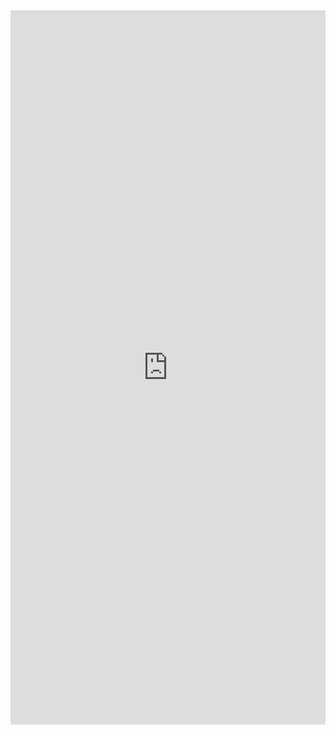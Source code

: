 <iframe frameborder="0" style="width:100%;height:1143px;" src="https://viewer.diagrams.net/?tags=%7B%7D&highlight=0000ff&edit=_blank&layers=1&nav=1&title=flowchart.xml#R7Vztd5o6GP9rPKf70B7ehY%2FVvqz3dlt37da7TztRouYUiAvY6v76JZAgECxqBWmdPcfCkxCS%2FJ53HuzofX9xTcBs%2Bgm70Otoirvo6BcdTXNsg34zwjIhWLqZECYEuQlJXREG6DfkRIVT58iFYa5jhLEXoVmeOMJBAEdRjgYIwc%2F5bmPs5e86AxMoEQYj4MnUB%2BRG04Rqa90V%2FSNEk6m4s2o5SYsPRGe%2BknAKXPycIemXHb1PMI6SI3%2FRhx7bO7EvDzfLB%2B%2F20br%2B52v4C3zr%2FXv%2F%2BftpMtjVNpekSyAwiHYe2rm5uHJ%2FLn2tv7jUIPj49ecXIIZ%2BAt6c71dHszx6k94Y03sxWDxM4hbr15yttNfR9HH8yZKsCft%2FCycwcMUIdCrJIEkj38RoKZAheB64kM1Ooc3PUxTBwQyMWOszZUVKm0a%2BR89UeuiBIfTucIgihANKG9GtgHRivSdIIkThvi10iDAbAXhoUtr9nDcMcRRhnzaE9NYomNyzy%2BIJcQI9O2VY98bI8%2FrpbuhOn%2F2l66oER%2Bw0vT9cZFiTg3UNsQ8jsqRdeKtgu2Venp5XTKxanDbNMrAgAi44k3TkFXPQA84fW%2FCKJvHKf%2FOAXcS%2B7gABnherjpNb4A9dEH7YA%2BI9MHqcxJeJrQ9wAGU0lPjDUIsIfoS5louLqyvO0Bn6VfypEz8zh59Zgp9Zgp9RF3z6GvhuUQAB8djMTy772kuoqdWovRoXrlv03gwSRFcOySAVRLU5uNQyeWsUL0PC6zu1pJjZQEI1lqYMdAkqOiy1q7AaJhDOEmM7RgsG7RuQJ10YZo6QLgPklODj1IWPVWI6i3AE7jlzYZgB8kAYolEehbw%2BhAsU%2Fc%2BOz0x%2B9oP3Y8cXi0y3i6U4CehSMhex0x%2FZttVl8Zm4bjuQQjwnI1jNqxEgExi90I87XdDN%2BWwy5BlMy2RO0Aj0QISe8p5eGdD8DncYxU6N4Cgnb2K1boFXknXzq7KuVWEgo2CrU2MtBko2Rhoo5rt02buzYldixctFRMCITfF87iJ83JZY151yeA6m2%2B026I7ttrslMmuoRh5Lc1eZVfMGXy%2BCXbPMqnLo9QCot%2BMD8si8HepSEzyCYbgH2W1V3BR%2FDqAFiu6DISsBq8yBSJX73rWAKkdU31GIhhTod4a5iJWbxtwpYG6XYK43GkSrchh2Ezz9Rb1G1M0WoC4Hc30csBVRIg%2FrjtlDS6NtDplRopyb9dCEd1Cmm5UvdGUeWB43ZkWv2igRs4Yxk0Pye5Yvuft8Tb%2BvCPDhPrypN4yZ2W2dnDkSZhJEVaGQCH7EcZoA2SBtsk3SZDQnT2kedDuIKjMo6qYpFMHkLYnHijkUo5hv2zgeM9awZkU8RjmDaeK024x1CNdPuJirMfTcYzN6kIy412BPk63J1lxeHvBneX7TVGGW59UKnndBOD08z5sb8vxrmdkq8MbOCcGqgWpOLmiyJaTGifr3P0fYn3nUWEjcR7c2DhAYp8EQ%2FQbDuEkpPDeoihZ85LrswnWmMmsXN7d%2BLwoVrxzgE%2B6kD043MIsb88vrHpzK%2Bdm92Lja5b1Wg2f%2BNXg7Gby96QjZ87oJMd0bmHeZJVY9Ko9ZVfJRjnVwj1lkLsozSEqaRD5u3HTdzuN28OhUlxP%2BnyCVcKYDWZR6P6Bf%2Fek8eDz2INVqncjJSdutDfj7c9%2BFAam04EJj1e6%2BmwXG2dl9rxqoZtOsy%2Bli5D%2BvVext8t0JjgB%2FvkCDkI19eSFhTfjy5Zif5u1FsYIDj8chrAfsvRYSNZkPO5g%2B2bQk4a2nA7bObRUeo1hN5Lb0sug2qQAPZyDIMbIoGB%2BmuuWUF5ifM7gmwxM6YToNRfz7ELNZsc78NTXq3XhCBAI%2FXFuonpKTBaypX9%2B72t1UV1rN6crXuU1ymdPoqUS5vSnz9ZKKewUiQuUoyplmGo5qOKZta45l5QXads4cx3QUKtk2PdO2tnLqmdZVFcVxdMPRTE3p5s3eafdMtWw6C0vtWl1N14ymzKAhh7VvxMfOR04uHIN5rD%2Fq9L2FS91aW2nuXJdXNVDNvrdR%2BUrUHs3ZdqZrPPZncLLp61WHMk9CkFtvngytLo1TXxVudVq9XeW6xWx5V9m5XDdf92s3rRbkFBDL3iWVuiJrp9Cbs1Tex1uWyxvAiQ%2B5v3682bxiItY%2B%2BItwhpxdab3ct0ScJSnc%2BeFXYSDHblic5YKMlTjzV2bontIt%2FSvH5XLsHPyBitGKN%2FDehRyrSvElh10FWVUbfvfNkNNP1zCAhG5PLMyJLb7zwNJDIRNiBbCfKFA%2B6d%2FsFyT6Pb%2FqXBRltc6Xnenp6icyEtBXvzOiX%2F4B"></iframe>
